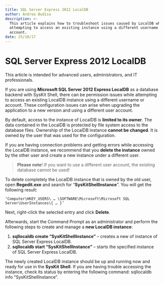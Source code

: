 ```yaml
---
title: SQL Server Express 2012 LocalDB
author: Andrea Budisa
description: >-
  This article explains how to troubleshoot issues caused by LocalDB while
  attempting to access an existing instance using a different username or
  account.
date: 25/10/17
---
```


# SQL Server Express 2012 LocalDB

This article is intended for advanced users, administrators, and IT professionals.

If you are using **Microsoft SQL Server 2012 Express LocalDB** as a database backend with SysKit Shell, there can be permission issues while attempting to access an existing LocalDB instance using a different username or account. These configuration issues can arise when upgrading the application to a new version and using a different user account.

By default, access to the instance of LocalDB is **limited to its owner**. The data contained in the LocalDB is protected by file system access to the database files. Ownership of the LocalDB instance **cannot be changed**. It is owned by the user that was used for the configuration.

If you are having connection problems and getting errors while accessing the LocalDB instance, we recommend that you **delete the instance** owned by the other user and create a new instance under a different user.

> **Please note**! If you want to use a different user account, the existing database cannot be used!

To delete completely the LocalDB instance that is owned by the old user, open **Regedit.exe** and search for “**SysKitShellInstance**”. You will get the following result:

```text
‘Computer\HKEY_USERS\ … \SOFTWARE\Microsoft\Microsoft SQL Server\UserInstances\{ … }’
```

Next, right-click the selected entry and click **Delete**.

Afterwards, start the Command Prompt as an administrator and perform the following steps to create and manage a **new LocalDB instance**:

1. **sqllocaldb create “SysKitShellInstance”** – creates a new of instance of SQL Server Express LocalDB.
2. **sqllocaldb start “SysKitShellInstance”** – starts the specified instance of SQL Server Express LocalDB.

The newly created LocalDB instance should be up and running now and ready for use in the **SysKit Shell**. If you are having trouble accessing the instance, check its status by entering the following command: sqllocaldb info “SysKitShellInstance”.

